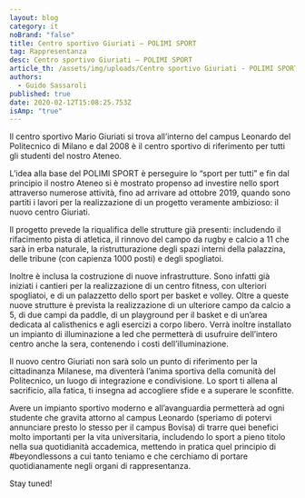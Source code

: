 ```yaml
---
layout: blog
category: it
noBrand: "false"
title: Centro sportivo Giuriati – POLIMI SPORT
tag: Rappresentanza
desc: Centro sportivo Giuriati – POLIMI SPORT
article_th: /assets/img/uploads/Centro sportivo Giuriati - POLIMI SPORT.jpg
authors:
  - Guido Sassaroli
published: true
date: 2020-02-12T15:08:25.753Z
isAmp: "true"
---
```

Il centro sportivo Mario Giuriati si trova all’interno del campus Leonardo del Politecnico di Milano e dal 2008 è il centro sportivo di riferimento per tutti gli studenti del nostro Ateneo.

L’idea alla base del POLIMI SPORT è perseguire lo “sport per tutti” e fin dal principio il nostro Ateneo si è mostrato propenso ad investire nello sport attraverso numerose attività, fino ad arrivare ad ottobre 2019, quando sono partiti i lavori per la realizzazione di un progetto veramente ambizioso: il nuovo centro Giuriati.

Il progetto prevede la riqualifica delle strutture già presenti: includendo il rifacimento pista di atletica, il rinnovo del campo da rugby e calcio a 11 che sarà in erba naturale, la ristrutturazione degli spazi interni della palazzina, delle tribune (con capienza 1000 posti) e degli spogliatoi.

Inoltre è inclusa la costruzione di nuove infrastrutture. Sono infatti già iniziati i cantieri per la realizzazione di un centro fitness, con ulteriori spogliatoi, e di un palazzetto dello sport per basket e volley.
Oltre a queste nuove strutture è prevista la realizzazione di un ulteriore campo da calcio a 5, di due campi da paddle, di un playground per il basket e di un’area dedicata al calisthenics e agli esercizi a corpo libero.
Verrà inoltre installato un impianto di illuminazione a led che permetterà di usufruire dell’intero centro anche la sera, contenendo i costi dell’illuminazione.

Il nuovo centro Giuriati non sarà solo un punto di riferimento per la cittadinanza Milanese, ma diventerà l’anima sportiva della comunità del Politecnico, un luogo di integrazione e condivisione.
Lo sport ti allena al sacrificio, alla fatica, ti insegna ad accogliere sfide e a superare le sconfitte.

Avere un impianto sportivo moderno e all’avanguardia permetterà ad ogni studente che gravita attorno al campus Leonardo (speriamo di potervi annunciare presto lo stesso per il campus Bovisa) di trarre quei benefici molto importanti per la vita universitaria, includendo lo sport a pieno titolo nella sua quotidianità accademica, mettendo in pratica quel principio di #beyondlessons a cui tanto teniamo e che cerchiamo di portare quotidianamente negli organi di rappresentanza.

Stay tuned!